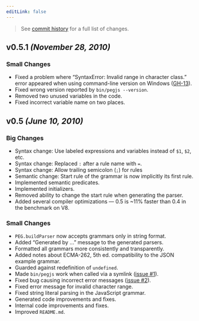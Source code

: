 ```yaml
---
editLink: false
---
```


> See [commit history](https://github.com/pegjs/pegjs/compare/0.4...0.5.1) for a full list of changes.

## v0.5.1 _(November 28, 2010)_

### Small Changes

* Fixed a problem where “SyntaxError: Invalid range in character class.” error appeared when using command-line version on Windows ([GH-13](https://github.com/dmajda/pegjs/issues/13)).
* Fixed wrong version reported by `bin/pegjs --version`.
* Removed two unused variables in the code.
* Fixed incorrect variable name on two places.

## v0.5 _(June 10, 2010)_

### Big Changes

* Syntax change: Use labeled expressions and variables instead of `$1`, `$2`, etc.
* Syntax change: Replaced `:` after a rule name with `=`.
* Syntax change: Allow trailing semicolon (`;`) for rules
* Semantic change: Start rule of the grammar is now implicitly its first rule.
* Implemented semantic predicates.
* Implemented initializers.
* Removed ability to change the start rule when generating the parser.
* Added several compiler optimizations — 0.5 is ~11% faster than 0.4 in the benchmark on V8.

### Small Changes

* `PEG.buildParser` now accepts grammars only in string format.
* Added “Generated by ...” message to the generated parsers.
* Formatted all grammars more consistently and transparently.
* Added notes about ECMA-262, 5th ed. compatibility to the JSON example grammar.
* Guarded against redefinition of `undefined`.
* Made `bin/pegjs` work when called via a symlink ([issue #1](https://github.com/dmajda/pegjs/issues/1)).
* Fixed bug causing incorrect error messages ([issue #2](https://github.com/dmajda/pegjs/issues/2)).
* Fixed error message for invalid character range.
* Fixed string literal parsing in the JavaScript grammar.
* Generated code improvements and fixes.
* Internal code improvements and fixes.
* Improved `README.md`.
